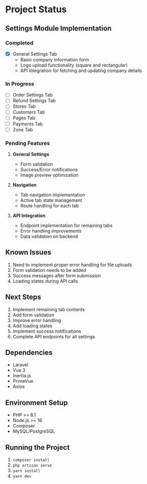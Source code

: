 # Project Status

## Settings Module Implementation

### Completed
- [x] General Settings Tab
  - Basic company information form
  - Logo upload functionality (square and rectangular)
  - API integration for fetching and updating company details

### In Progress
- [ ] Order Settings Tab
- [ ] Refund Settings Tab
- [ ] Stores Tab
- [ ] Customers Tab
- [ ] Pages Tab
- [ ] Payments Tab
- [ ] Zone Tab

### Pending Features
1. **General Settings**
   - Form validation
   - Success/Error notifications
   - Image preview optimization

2. **Navigation**
   - Tab navigation implementation
   - Active tab state management
   - Route handling for each tab

3. **API Integration**
   - Endpoint implementation for remaining tabs
   - Error handling improvements
   - Data validation on backend

## Known Issues
1. Need to implement proper error handling for file uploads
2. Form validation needs to be added
3. Success messages after form submission
4. Loading states during API calls

## Next Steps
1. Implement remaining tab contents
2. Add form validation
3. Improve error handling
4. Add loading states
5. Implement success notifications
6. Complete API endpoints for all settings

## Dependencies
- Laravel
- Vue 3
- Inertia.js
- PrimeVue
- Axios

## Environment Setup
- PHP >= 8.1
- Node.js >= 16
- Composer
- MySQL/PostgreSQL

## Running the Project
1. `composer install`
2. `php artisan serve`
3. `yarn install`
4. `yarn dev` 